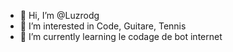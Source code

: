 - 👋 Hi, I’m @Luzrodg
- 👀 I’m interested in Code, Guitare, Tennis 
- 🌱 I’m currently learning le codage de bot internet

<!---
Luzrodg/Luzrodg is a ✨ special ✨ repository because its `README.md` (this file) appears on your GitHub profile.
You can click the Preview link to take a look at your changes.
--->
